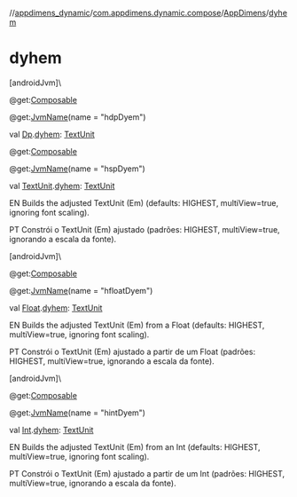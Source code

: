 //[appdimens_dynamic](../../../index.md)/[com.appdimens.dynamic.compose](../index.md)/[AppDimens](index.md)/[dyhem](dyhem.md)

# dyhem

[androidJvm]\

@get:[Composable](https://developer.android.com/reference/kotlin/androidx/compose/runtime/Composable.html)

@get:[JvmName](https://kotlinlang.org/api/core/kotlin-stdlib/kotlin.jvm/-jvm-name/index.html)(name = &quot;hdpDyem&quot;)

val [Dp](https://developer.android.com/reference/kotlin/androidx/compose/ui/unit/Dp.html).[dyhem](dyhem.md): [TextUnit](https://developer.android.com/reference/kotlin/androidx/compose/ui/unit/TextUnit.html)

@get:[Composable](https://developer.android.com/reference/kotlin/androidx/compose/runtime/Composable.html)

@get:[JvmName](https://kotlinlang.org/api/core/kotlin-stdlib/kotlin.jvm/-jvm-name/index.html)(name = &quot;hspDyem&quot;)

val [TextUnit](https://developer.android.com/reference/kotlin/androidx/compose/ui/unit/TextUnit.html).[dyhem](dyhem.md): [TextUnit](https://developer.android.com/reference/kotlin/androidx/compose/ui/unit/TextUnit.html)

EN Builds the adjusted TextUnit (Em) (defaults: HIGHEST, multiView=true, ignoring font scaling).

PT Constrói o TextUnit (Em) ajustado (padrões: HIGHEST, multiView=true, ignorando a escala da fonte).

[androidJvm]\

@get:[Composable](https://developer.android.com/reference/kotlin/androidx/compose/runtime/Composable.html)

@get:[JvmName](https://kotlinlang.org/api/core/kotlin-stdlib/kotlin.jvm/-jvm-name/index.html)(name = &quot;hfloatDyem&quot;)

val [Float](https://kotlinlang.org/api/core/kotlin-stdlib/kotlin/-float/index.html).[dyhem](dyhem.md): [TextUnit](https://developer.android.com/reference/kotlin/androidx/compose/ui/unit/TextUnit.html)

EN Builds the adjusted TextUnit (Em) from a Float (defaults: HIGHEST, multiView=true, ignoring font scaling).

PT Constrói o TextUnit (Em) ajustado a partir de um Float (padrões: HIGHEST, multiView=true, ignorando a escala da fonte).

[androidJvm]\

@get:[Composable](https://developer.android.com/reference/kotlin/androidx/compose/runtime/Composable.html)

@get:[JvmName](https://kotlinlang.org/api/core/kotlin-stdlib/kotlin.jvm/-jvm-name/index.html)(name = &quot;hintDyem&quot;)

val [Int](https://kotlinlang.org/api/core/kotlin-stdlib/kotlin/-int/index.html).[dyhem](dyhem.md): [TextUnit](https://developer.android.com/reference/kotlin/androidx/compose/ui/unit/TextUnit.html)

EN Builds the adjusted TextUnit (Em) from an Int (defaults: HIGHEST, multiView=true, ignoring font scaling).

PT Constrói o TextUnit (Em) ajustado a partir de um Int (padrões: HIGHEST, multiView=true, ignorando a escala da fonte).